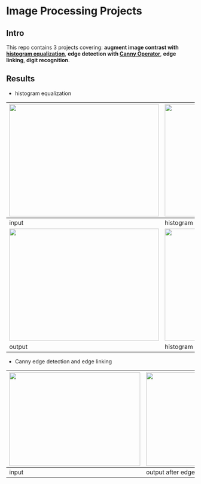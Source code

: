 # Image Processing Projects

## Intro
This repo contains 3 projects covering: **augment image contrast with [histogram equalization](https://en.wikipedia.org/wiki/Histogram_equalization)**, **edge detection with [Canny Operator](https://en.wikipedia.org/wiki/Canny_edge_detector)**, **edge linking**, **digit recognition**.

## Results
- histogram equalization

| <img src="https://user-images.githubusercontent.com/30235642/177032193-317f2106-9c48-4bd0-bf62-d96e16a76314.jpeg" width="400" height="300"/> | <img src="https://user-images.githubusercontent.com/30235642/177032197-c35adb9b-4d75-4fd3-8604-ee21d99adf13.png" width="400" height="300"/> | 
| ----------- | ----------- |
| input | histogram of input|
| <img src="https://user-images.githubusercontent.com/30235642/177032402-3d99dec0-33df-48ee-9100-242355d41cc8.jpeg" width="400" height="300"/> | <img src="https://user-images.githubusercontent.com/30235642/177032403-24230d84-b1e3-492d-b144-c95c169903ba.png" width="400" height="300"/> | 
| output | histogram of output|

- Canny edge detection and edge linking

| <img src="https://user-images.githubusercontent.com/30235642/177032527-40f98daf-2075-44b6-a243-dfb72b12dcbb.png" width="350" height="250"/> | <img src="https://user-images.githubusercontent.com/30235642/177032532-5010b2d6-761b-43e5-a402-7012157660ef.png" width="350" height="250"/> | <img src="https://user-images.githubusercontent.com/30235642/177032537-2c28ce8c-54f5-4787-a72c-2f886f1e555c.png" width="350" height="250"/> | 
| ----------- | ----------- | ----------- |
| input | output after edge detection | output after edge linking |
